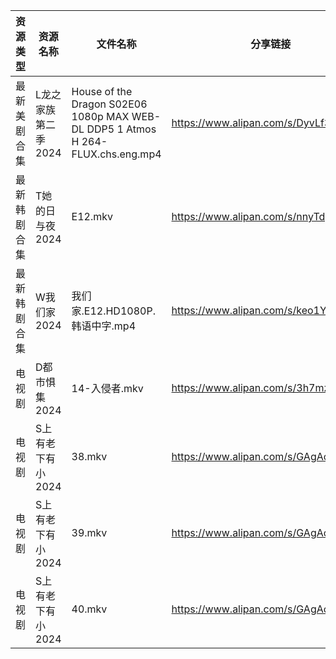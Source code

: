 | 资源类型   | 资源名称         | 文件名称                                                                            | 分享链接                                 | 更新时间                |
| ------ | ------------ | ------------------------------------------------------------------------------- | ------------------------------------ | ------------------- |
| 最新美剧合集 | L龙之家族第二季2024 | House of the Dragon S02E06 1080p MAX WEB-DL DDP5 1 Atmos H 264-FLUX.chs.eng.mp4 | https://www.alipan.com/s/DyvLf3chM2K | 2024-07-22 12:08:59 |
| 最新韩剧合集 | T她的日与夜2024   | E12.mkv                                                                         | https://www.alipan.com/s/nnyTdgGkMzK | 2024-07-22 00:08:58 |
| 最新韩剧合集 | W我们家2024     | 我们家.E12.HD1080P.韩语中字.mp4                                                        | https://www.alipan.com/s/keo1YwSJiuD | 2024-07-22 12:09:18 |
| 电视剧    | D都市惧集2024    | 14-入侵者.mkv                                                                      | https://www.alipan.com/s/3h7mz7XVT7D | 2024-07-22 12:05:21 |
| 电视剧    | S上有老下有小2024  | 38.mkv                                                                          | https://www.alipan.com/s/GAgAoekUHew | 2024-07-22 00:05:56 |
| 电视剧    | S上有老下有小2024  | 39.mkv                                                                          | https://www.alipan.com/s/GAgAoekUHew | 2024-07-22 00:05:56 |
| 电视剧    | S上有老下有小2024  | 40.mkv                                                                          | https://www.alipan.com/s/GAgAoekUHew | 2024-07-22 00:05:56 |
